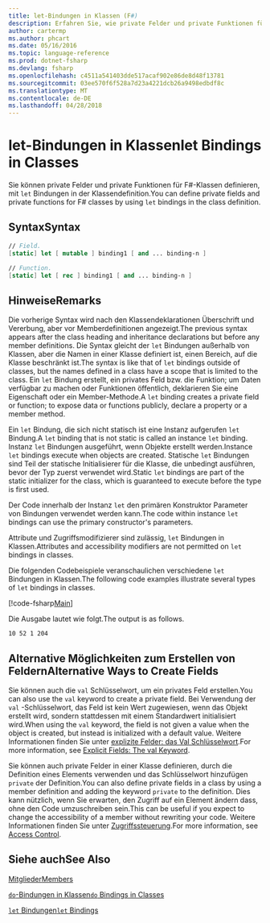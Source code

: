 ```yaml
---
title: let-Bindungen in Klassen (F#)
description: Erfahren Sie, wie private Felder und private Funktionen für F#-Klassen, die mithilfe von 'let' Bindungen in der Klassendefinition definiert sind.
author: cartermp
ms.author: phcart
ms.date: 05/16/2016
ms.topic: language-reference
ms.prod: dotnet-fsharp
ms.devlang: fsharp
ms.openlocfilehash: c4511a541403dde517acaf902e86de8d48f13781
ms.sourcegitcommit: 03ee570f6f528a7d23a4221dcb26a9498edbdf8c
ms.translationtype: MT
ms.contentlocale: de-DE
ms.lasthandoff: 04/28/2018
---
```

# <a name="let-bindings-in-classes"></a><span data-ttu-id="890b5-103">let-Bindungen in Klassen</span><span class="sxs-lookup"><span data-stu-id="890b5-103">let Bindings in Classes</span></span>

<span data-ttu-id="890b5-104">Sie können private Felder und private Funktionen für F#-Klassen definieren, mit `let` Bindungen in der Klassendefinition.</span><span class="sxs-lookup"><span data-stu-id="890b5-104">You can define private fields and private functions for F# classes by using `let` bindings in the class definition.</span></span>


## <a name="syntax"></a><span data-ttu-id="890b5-105">Syntax</span><span class="sxs-lookup"><span data-stu-id="890b5-105">Syntax</span></span>

```fsharp
// Field.
[static] let [ mutable ] binding1 [ and ... binding-n ]

// Function.
[static] let [ rec ] binding1 [ and ... binding-n ]
```

## <a name="remarks"></a><span data-ttu-id="890b5-106">Hinweise</span><span class="sxs-lookup"><span data-stu-id="890b5-106">Remarks</span></span>
<span data-ttu-id="890b5-107">Die vorherige Syntax wird nach den Klassendeklarationen Überschrift und Vererbung, aber vor Memberdefinitionen angezeigt.</span><span class="sxs-lookup"><span data-stu-id="890b5-107">The previous syntax appears after the class heading and inheritance declarations but before any member definitions.</span></span> <span data-ttu-id="890b5-108">Die Syntax gleicht der `let` Bindungen außerhalb von Klassen, aber die Namen in einer Klasse definiert ist, einen Bereich, auf die Klasse beschränkt ist.</span><span class="sxs-lookup"><span data-stu-id="890b5-108">The syntax is like that of `let` bindings outside of classes, but the names defined in a class have a scope that is limited to the class.</span></span> <span data-ttu-id="890b5-109">Ein `let` Bindung erstellt, ein privates Feld bzw. die Funktion; um Daten verfügbar zu machen oder Funktionen öffentlich, deklarieren Sie eine Eigenschaft oder ein Member-Methode.</span><span class="sxs-lookup"><span data-stu-id="890b5-109">A `let` binding creates a private field or function; to expose data or functions publicly, declare a property or a member method.</span></span>

<span data-ttu-id="890b5-110">Ein `let` Bindung, die sich nicht statisch ist eine Instanz aufgerufen `let` Bindung.</span><span class="sxs-lookup"><span data-stu-id="890b5-110">A `let` binding that is not static is called an instance `let` binding.</span></span> <span data-ttu-id="890b5-111">Instanz `let` Bindungen ausgeführt, wenn Objekte erstellt werden.</span><span class="sxs-lookup"><span data-stu-id="890b5-111">Instance `let` bindings execute when objects are created.</span></span> <span data-ttu-id="890b5-112">Statische `let` Bindungen sind Teil der statische Initialisierer für die Klasse, die unbedingt ausführen, bevor der Typ zuerst verwendet wird.</span><span class="sxs-lookup"><span data-stu-id="890b5-112">Static `let` bindings are part of the static initializer for the class, which is guaranteed to execute before the type is first used.</span></span>

<span data-ttu-id="890b5-113">Der Code innerhalb der Instanz `let` den primären Konstruktor Parameter von Bindungen verwendet werden kann.</span><span class="sxs-lookup"><span data-stu-id="890b5-113">The code within instance `let` bindings can use the primary constructor's parameters.</span></span>

<span data-ttu-id="890b5-114">Attribute und Zugriffsmodifizierer sind zulässig, `let` Bindungen in Klassen.</span><span class="sxs-lookup"><span data-stu-id="890b5-114">Attributes and accessibility modifiers are not permitted on `let` bindings in classes.</span></span>

<span data-ttu-id="890b5-115">Die folgenden Codebeispiele veranschaulichen verschiedene `let` Bindungen in Klassen.</span><span class="sxs-lookup"><span data-stu-id="890b5-115">The following code examples illustrate several types of `let` bindings in classes.</span></span>

[!code-fsharp[Main](../../../../samples/snippets/fsharp/lang-ref-1/snippet3001.fs)]

<span data-ttu-id="890b5-116">Die Ausgabe lautet wie folgt.</span><span class="sxs-lookup"><span data-stu-id="890b5-116">The output is as follows.</span></span>

```
10 52 1 204
```

## <a name="alternative-ways-to-create-fields"></a><span data-ttu-id="890b5-117">Alternative Möglichkeiten zum Erstellen von Feldern</span><span class="sxs-lookup"><span data-stu-id="890b5-117">Alternative Ways to Create Fields</span></span>
<span data-ttu-id="890b5-118">Sie können auch die `val` Schlüsselwort, um ein privates Feld erstellen.</span><span class="sxs-lookup"><span data-stu-id="890b5-118">You can also use the `val` keyword to create a private field.</span></span> <span data-ttu-id="890b5-119">Bei Verwendung der `val` -Schlüsselwort, das Feld ist kein Wert zugewiesen, wenn das Objekt erstellt wird, sondern stattdessen mit einem Standardwert initialisiert wird.</span><span class="sxs-lookup"><span data-stu-id="890b5-119">When using the `val` keyword, the field is not given a value when the object is created, but instead is initialized with a default value.</span></span> <span data-ttu-id="890b5-120">Weitere Informationen finden Sie unter [explizite Felder: das Val Schlüsselwort](explicit-fields-the-val-keyword.md).</span><span class="sxs-lookup"><span data-stu-id="890b5-120">For more information, see [Explicit Fields: The val Keyword](explicit-fields-the-val-keyword.md).</span></span>

<span data-ttu-id="890b5-121">Sie können auch private Felder in einer Klasse definieren, durch die Definition eines Elements verwenden und das Schlüsselwort hinzufügen `private` der Definition.</span><span class="sxs-lookup"><span data-stu-id="890b5-121">You can also define private fields in a class by using a member definition and adding the keyword `private` to the definition.</span></span> <span data-ttu-id="890b5-122">Dies kann nützlich, wenn Sie erwarten, den Zugriff auf ein Element ändern dass, ohne den Code umzuschreiben sein.</span><span class="sxs-lookup"><span data-stu-id="890b5-122">This can be useful if you expect to change the accessibility of a member without rewriting your code.</span></span> <span data-ttu-id="890b5-123">Weitere Informationen finden Sie unter [Zugriffssteuerung](../access-control.md).</span><span class="sxs-lookup"><span data-stu-id="890b5-123">For more information, see [Access Control](../access-control.md).</span></span>

## <a name="see-also"></a><span data-ttu-id="890b5-124">Siehe auch</span><span class="sxs-lookup"><span data-stu-id="890b5-124">See Also</span></span>
[<span data-ttu-id="890b5-125">Mitglieder</span><span class="sxs-lookup"><span data-stu-id="890b5-125">Members</span></span>](index.md)

[<span data-ttu-id="890b5-126">`do`-Bindungen in Klassen</span><span class="sxs-lookup"><span data-stu-id="890b5-126">`do` Bindings in Classes</span></span>](do-bindings-in-classes.md)

[<span data-ttu-id="890b5-127">`let` Bindungen</span><span class="sxs-lookup"><span data-stu-id="890b5-127">`let` Bindings</span></span>](../functions/let-bindings.md)

